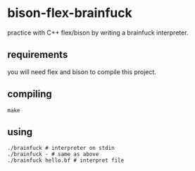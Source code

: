 # bison-flex-brainfuck
practice with C++ flex/bison by writing a brainfuck interpreter.

## requirements
you will need flex and bison to compile this project.

## compiling
```
make
```

## using
```
./brainfuck # interpreter on stdin
./brainfuck - # same as above
./brainfuck hello.bf # interpret file
```
